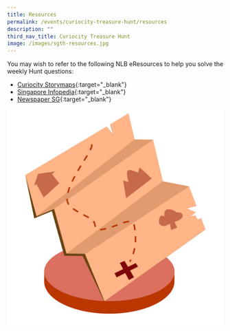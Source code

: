 ```yaml
---
title: Resources
permalink: /events/curiocity-treasure-hunt/resources
description: ""
third_nav_title: Curiocity Treasure Hunt
image: /images/sgth-resources.jpg
---
```

You may wish to refer to the following NLB eResources to help you solve the weekly Hunt questions: 

* [Curiocity Storymaps](https://curiocity.nlb.gov.sg/story-maps/explore){:target="_blank"} 
* [Singapore Infopedia](https://eresources.nlb.gov.sg/infopedia/){:target="_blank"} 
* [Newspaper SG](https://eresources.nlb.gov.sg/newspapers/){:target="_blank"}


<div>
<div class="row is-multiline">
    <div class="col is-half-desktop is-half-tablet">
<img src="/images/sgth-resources2.jpg" alt="resources">
</div>
	<div class="col is-half-desktop is-half-tablet"></div>
</div>    
</div>
